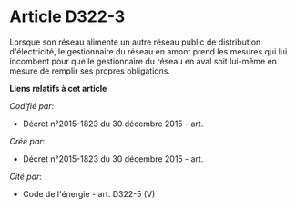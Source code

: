 # Article D322-3

Lorsque son réseau alimente un autre réseau public de distribution d'électricité, le gestionnaire du réseau en amont prend
les mesures qui lui incombent pour que le gestionnaire du réseau en aval soit lui-même en mesure de remplir ses propres
obligations.

**Liens relatifs à cet article**

_Codifié par_:

  - Décret n°2015-1823 du 30 décembre 2015 - art.

_Créé par_:

  - Décret n°2015-1823 du 30 décembre 2015 - art.

_Cité par_:

  - Code de l'énergie - art. D322-5 (V)
